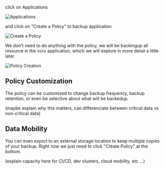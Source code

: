 click on Applications

![Applications](/travis-kasten/scenarios/k10-intro/assets/applications.png)

and click on "Create a Policy" to backup application

![Create a Policy](/travis-kasten/scenarios/k10-intro/assets/create-policy.png)

We don't need to do anything with the policy, we will be backingup all resource in the `Vote` application, which we will explore in more detail a little later.

![Policy Creation](/travis-kasten/scenarios/k10-intro/assets/policy-creation.png)

## Policy Customization
The policy can be customized to change backup frequency, backup retention, or even be selective about what will be backedup.

(maybe explain why this matters, can differenciate between critical data vs non-critical data)

## Data Mobility
You can even export to an external storage location to keep multiple copies of your backup. Right now we just need to click "Create Policy" at the bottom.

(explain capacity here for CI/CD, dev clusters, cloud mobility, etc ...)

